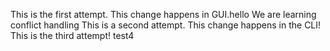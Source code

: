 This is the first attempt. This change happens in GUI.hello
We are learning conflict handling
This is a second attempt. This change happens in the CLI!
This is the third attempt!
test4
